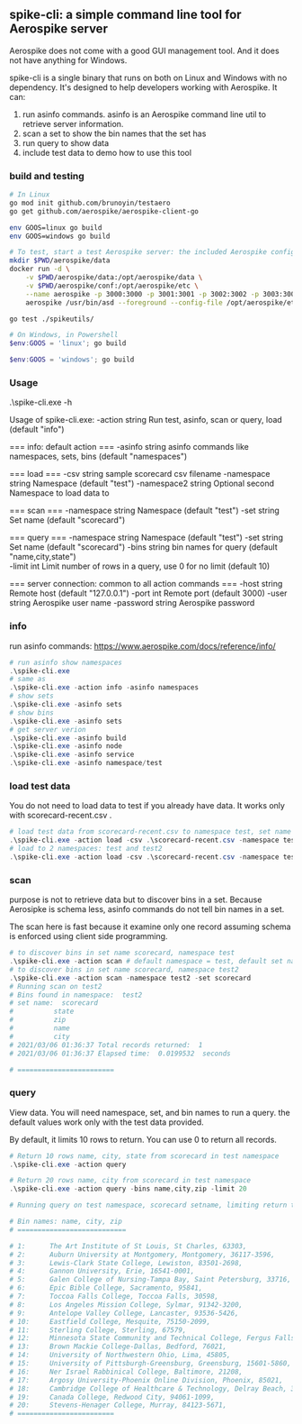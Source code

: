 ## spike-cli: a simple command line tool for Aerospike server

Aerospike does not come with a good GUI management tool. And it does not have anything for Windows.

spike-cli is a single binary that runs on both on Linux and Windows with no dependency. It's designed to help developers working with Aerospike. It can:

1. run asinfo commands. asinfo is an Aerospike command line util to retrieve server information.
1. scan a set to show the bin names that the set has
1. run query to show data
1. include test data to demo how to use this tool

### build and testing
```bash
# In Linux
go mod init github.com/brunoyin/testaero
go get github.com/aerospike/aerospike-client-go

env GOOS=linux go build
env GOOS=windows go build

# To test, start a test Aerospike server: the included Aerospike config file uses 64 MB file instead of default 4 GB.
mkdir $PWD/aerospike/data
docker run -d \
    -v $PWD/aerospike/data:/opt/aerospike/data \
    -v $PWD/aerospike/conf:/opt/aerospike/etc \
    --name aerospike -p 3000:3000 -p 3001:3001 -p 3002:3002 -p 3003:3003 \
    aerospike /usr/bin/asd --foreground --config-file /opt/aerospike/etc/aerospike.conf

go test ./spikeutils/

```

```powershell
# On Windows, in Powershell
$env:GOOS = 'linux'; go build

$env:GOOS = 'windows'; go build
```

### Usage

.\spike-cli.exe -h

Usage of spike-cli.exe:
  -action string
        Run test, asinfo, scan or query, load (default "info")

   === info: default action ===
  -asinfo string
        asinfo commands like namespaces, sets, bins (default "namespaces")

  === load ===
  -csv string
        sample scorecard csv filename
  -namespace string
        Namespace (default "test")
  -namespace2 string
        Optional second Namespace to load data to

  === scan ===
  -namespace string
        Namespace (default "test")
  -set string
        Set name (default "scorecard")
   
  === query ===
  -namespace string
        Namespace (default "test")
  -set string
        Set name (default "scorecard")
  -bins string
        bin names for query (default "name,city,state")  
  -limit int
        Limit number of rows in a query, use 0 for no limit (default 10)
  
   === server connection: common to all action commands ===
  -host string
        Remote host (default "127.0.0.1")
  -port int
        Remote port (default 3000)
  -user string
        Aerospike user name
  -password string
        Aerospike password

### info

run asinfo commands: https://www.aerospike.com/docs/reference/info/

```powershell
# run asinfo show namespaces
.\spike-cli.exe
# same as
.\spike-cli.exe -action info -asinfo namespaces
# show sets
.\spike-cli.exe -asinfo sets
# show bins
.\spike-cli.exe -asinfo sets
# get server verion
.\spike-cli.exe -asinfo build
.\spike-cli.exe -asinfo node
.\spike-cli.exe -asinfo service
.\spike-cli.exe -asinfo namespace/test

```

### load test data

You do not need to load data to test if you already have data. It works only with scorecard-recent.csv .

```powershell
# load test data from scorecard-recent.csv to namespace test, set name scorecard
.\spike-cli.exe -action load -csv .\scorecard-recent.csv -namespace test
# load to 2 namespaces: test and test2
.\spike-cli.exe -action load -csv .\scorecard-recent.csv -namespace test -namespace2 test2

```

### scan

purpose is not to retrieve data but to discover bins in a set. Because Aerosipke is schema less, asinfo commands do not tell bin names in a set. 

The scan here is fast because it examine only one record assuming schema is enforced using client side programming.

```powershell
# to discover bins in set name scorecard, namespace test
.\spike-cli.exe -action scan # default namespace = test, default set name is scorecard
# to discover bins in set name scorecard, namespace test2
.\spike-cli.exe -action scan -namespace test2 -set scorecard
# Running scan on test2
# Bins found in namespace:  test2
# set name:  scorecard
#          state
#          zip
#          name
#          city
# 2021/03/06 01:36:37 Total records returned:  1
# 2021/03/06 01:36:37 Elapsed time:  0.0199532  seconds

# ========================
```

### query

View data. You will need namespace, set, and bin names to run a query. the default values work only with the test data provided.

By default, it limits 10 rows to return. You can use 0 to return all records.

```powershell
# Return 10 rows name, city, state from scorecard in test namespace
.\spike-cli.exe -action query

# Return 20 rows name, city from scorecard in test namespace
.\spike-cli.exe -action query -bins name,city,zip -limit 20

# Running query on test namespace, scorecard setname, limiting return to 20

# Bin names: name, city, zip
# ===========================

# 1:      The Art Institute of St Louis, St Charles, 63303,
# 2:      Auburn University at Montgomery, Montgomery, 36117-3596,
# 3:      Lewis-Clark State College, Lewiston, 83501-2698,
# 4:      Gannon University, Erie, 16541-0001,
# 5:      Galen College of Nursing-Tampa Bay, Saint Petersburg, 33716,
# 6:      Epic Bible College, Sacramento, 95841,
# 7:      Toccoa Falls College, Toccoa Falls, 30598,
# 8:      Los Angeles Mission College, Sylmar, 91342-3200,
# 9:      Antelope Valley College, Lancaster, 93536-5426,
# 10:     Eastfield College, Mesquite, 75150-2099,
# 11:     Sterling College, Sterling, 67579,
# 12:     Minnesota State Community and Technical College, Fergus Falls, 56537-1000,
# 13:     Brown Mackie College-Dallas, Bedford, 76021,
# 14:     University of Northwestern Ohio, Lima, 45805,
# 15:     University of Pittsburgh-Greensburg, Greensburg, 15601-5860,
# 16:     Ner Israel Rabbinical College, Baltimore, 21208,
# 17:     Argosy University-Phoenix Online Division, Phoenix, 85021,
# 18:     Cambridge College of Healthcare & Technology, Delray Beach, 33484,
# 19:     Canada College, Redwood City, 94061-1099,
# 20:     Stevens-Henager College, Murray, 84123-5671,
# ========================

```